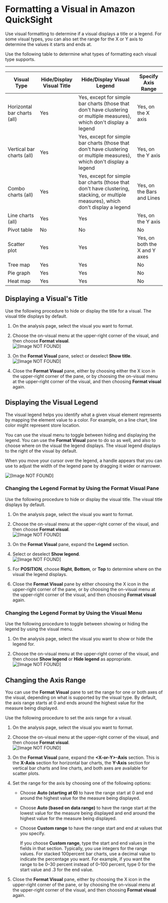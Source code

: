 # Formatting a Visual in Amazon QuickSight<a name="formatting-a-visual"></a>

Use visual formatting to determine if a visual displays a title or a legend\. For some visual types, you can also set the range for the X or Y axis to determine the values it starts and ends at\.

Use the following table to determine what types of formatting each visual type supports\.


****  

| Visual Type | Hide/Display Visual Title | Hide/Display Visual Legend | Specify Axis Range | 
| --- | --- | --- | --- | 
| Horizontal bar charts \(all\) | Yes | Yes, except for simple bar charts \(those that don't have clustering or multiple measures\), which don't display a legend | Yes, on the X axis | 
| Vertical bar charts \(all\) | Yes | Yes, except for simple bar charts \(those that don't have clustering or multiple measures\), which don't display a legend | Yes, on the Y axis | 
| Combo charts \(all\) | Yes | Yes, except for simple bar charts \(those that don't have clustering, stacking, or multiple measures\), which don't display a legend | Yes, on the Bars and Lines | 
| Line charts \(all\) | Yes | Yes | Yes, on the Y axis | 
| Pivot table | No | No | No | 
| Scatter plot | Yes | Yes | Yes, on both the X and Y axes | 
| Tree map | Yes | Yes | No | 
| Pie graph | Yes | Yes | No | 
| Heat map | Yes  | Yes | No | 

## Displaying a Visual's Title<a name="displaying-visual-title"></a>

Use the following procedure to hide or display the title for a visual\. The visual title displays by default\.

1. On the analysis page, select the visual you want to format\.

1. Choose the on\-visual menu at the upper\-right corner of the visual, and then choose **Format visual**\.  
![\[Image NOT FOUND\]](http://docs.aws.amazon.com/quicksight/latest/user/images/format-visual.png)

1. On the **Format Visual** pane, select or deselect **Show title**\.  
![\[Image NOT FOUND\]](http://docs.aws.amazon.com/quicksight/latest/user/images/show-title.png)

1. Close the **Format Visual** pane, either by choosing either the X icon in the upper\-right corner of the pane, or by choosing the on\-visual menu at the upper\-right corner of the visual, and then choosing **Format visual** again\.

## Displaying the Visual Legend<a name="displaying-the-visual-legend"></a>

The visual legend helps you identify what a given visual element represents by mapping the element value to a color\. For example, on a line chart, line color might represent store location\.

You can use the visual menu to toggle between hiding and displaying the legend\. You can use the **Format Visual** pane to do so as well, and also to choose where on the visual the legend displays\. The visual legend displays to the right of the visual by default\.

When you move your cursor over the legend, a handle appears that you can use to adjust the width of the legend pane by dragging it wider or narrower\.

![\[Image NOT FOUND\]](http://docs.aws.amazon.com/quicksight/latest/user/images/legend-resize.png)

### Changing the Legend Format by Using the Format Visual Pane<a name="displaying-visual-legend-format"></a>

Use the following procedure to hide or display the visual title\. The visual title displays by default\.

1. On the analysis page, select the visual you want to format\.

1. Choose the on\-visual menu at the upper\-right corner of the visual, and then choose **Format visual**\.  
![\[Image NOT FOUND\]](http://docs.aws.amazon.com/quicksight/latest/user/images/format-visual.png)

1. On the **Format Visual** pane, expand the **Legend** section\.

1. Select or deselect **Show legend**\.  
![\[Image NOT FOUND\]](http://docs.aws.amazon.com/quicksight/latest/user/images/show-legend2.png)

1. For **POSITION**, choose **Right**, **Bottom**, or **Top** to determine where on the visual the legend displays\.

1. Close the **Format Visual** pane by either choosing the X icon in the upper\-right corner of the pane, or by choosing the on\-visual menu at the upper\-right corner of the visual, and then choosing **Format visual** again\.

### Changing the Legend Format by Using the Visual Menu<a name="displaying-visual-legend-menu"></a>

Use the following procedure to toggle between showing or hiding the legend by using the visual menu\.

1. On the analysis page, select the visual you want to show or hide the legend for\.

1. Choose the on\-visual menu at the upper\-right corner of the visual, and then choose **Show legend** or **Hide legend** as appropriate\.  
![\[Image NOT FOUND\]](http://docs.aws.amazon.com/quicksight/latest/user/images/show-legend.png)

## Changing the Axis Range<a name="changing-axis-range"></a>

You can use the **Format Visual** pane to set the range for one or both axes of the visual, depending on what is supported by the visual type\. By default, the axis range starts at 0 and ends around the highest value for the measure being displayed\.

Use the following procedure to set the axis range for a visual\.

1. On the analysis page, select the visual you want to format\.

1. Choose the on\-visual menu at the upper\-right corner of the visual, and then choose **Format visual**\.  
![\[Image NOT FOUND\]](http://docs.aws.amazon.com/quicksight/latest/user/images/format-visual.png)

1. On the **Format Visual** pane, expand the **<X\-or\-Y>\-Axis** section\. This is the **X\-Axis** section for horizontal bar charts, the **Y\-Axis** section for vertical bar charts and line charts, and both axes are available for scatter plots\.

1. Set the range for the axis by choosing one of the following options:

   + Choose **Auto \(starting at 0\)** to have the range start at 0 and end around the highest value for the measure being displayed\.

   + Choose **Auto \(based on data range\)** to have the range start at the lowest value for the measure being displayed and end around the highest value for the measure being displayed\.

   + Choose **Custom range** to have the range start and end at values that you specify\.

     If you choose **Custom range**, type the start and end values in the fields in that section\. Typically, you use integers for the range values\. For stacked 100percent bar charts, use a decimal value to indicate the percentage you want\. For example, if you want the range to be 0–30 percent instead of 0–100 percent, type 0 for the start value and \.3 for the end value\.

1. Close the **Format Visual** pane, either by choosing the X icon in the upper\-right corner of the pane, or by choosing the on\-visual menu at the upper\-right corner of the visual, and then choosing **Format visual** again\.